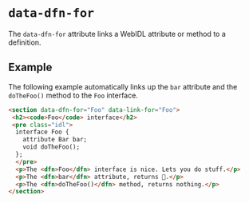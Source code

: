 # `data-dfn-for`

The `data-dfn-for` attribute links a WebIDL attribute or method to a definition.   

## Example 

The following example automatically links up the `bar` attribute and the `doTheFoo()` method to the `Foo` interface. 

```HTML
<section data-dfn-for="Foo" data-link-for="Foo">
 <h2><code>Foo</code> interface</h2>
 <pre class="idl">
  interface Foo {
    attribute Bar bar;
    void doTheFoo();
  };
  </pre>
  <p>The <dfn>Foo</dfn> interface is nice. Lets you do stuff.</p>
  <p>The <dfn>bar</dfn> attribute, returns 🍺.</p>
  <p>The <dfn>doTheFoo()</dfn> method, returns nothing.</p>
</section>
```
